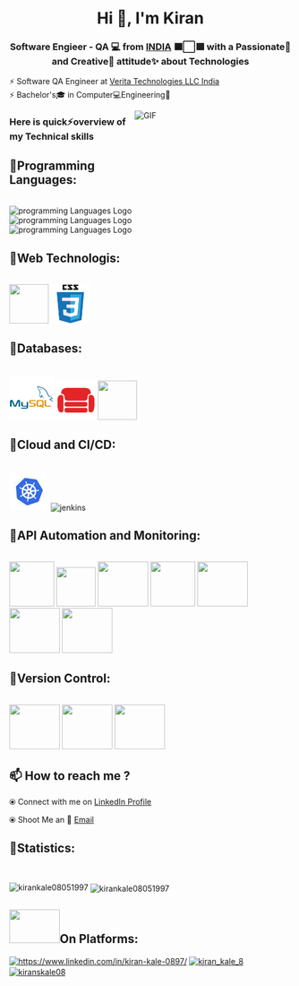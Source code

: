 <h1 align="center">Hi 👋, I'm Kiran</h1>
<h3 align="center"><img 
<h3 align="left">Software Engieer - QA 💻 from <a href="https://en.wikipedia.org/wiki/India">INDIA</a> 🟧⬜🟩 with a Passionate🎯 and Creative🏹 attitude✨ about Technologies</h3>

⚡ Software QA Engineer at <a href="https://www.veritas.com/">Verita Technologies LLC India</a><br> 
⚡ Bachelor's🎓 in Computer💻Engineering👷‍<br>


<img align="right" height="200" width="280" alt="GIF" src="https://camo.githubusercontent.com/b86a9047afd5ab67de4d8d1c1ce6293db7900b997bb10cfdeec7046e7f035fe3/68747470733a2f2f6d69726f2e6d656469756d2e636f6d2f6d61782f313336302f312a495247486d69477361313673746564517649615a66772e676966" data-canonical-src="https://miro.medium.com/max/1360/1*IRGHmiGsa16stedQvIaZfw.gif" style="max-width:100%;">

<h3>Here is quick⚡overview of my Technical skills</h3>
<h2>🔆Programming Languages:</h2>
<p align="left">
    <br>
<img src="https://camo.githubusercontent.com/1630f8163d36c12ba82e9cb502886d0951351aab4c18ac7a042ef871cb05f6ac/68747470733a2f2f63646e2e6a7364656c6976722e6e65742f6e706d2f4070726f6772616d6d696e672d6c616e6775616765732d6c6f676f732f6a61766140302e302e302f6a6176615f323536783235362e706e67" alt="programming Languages Logo" width="80" height="80" style="max-width:100%;">
<img src="https://cdn.jsdelivr.net/npm/@programming-languages-logos/c@0.0.3/c_256x256.png" alt="programming Languages Logo" width="65"         height="65" style="max-width:100%;">
<img src="https://camo.githubusercontent.com/4692cb7a1a0427bedb2ef79de0453c484c54f1d866d2ff94d8382b4aaf8f0f78/68747470733a2f2f63646e2e6a7364656c6976722e6e65742f6e706d2f4070726f6772616d6d696e672d6c616e6775616765732d6c6f676f732f63707040302e302e322f6370705f323536783235362e706e67" alt="programming Languages Logo" width="65" height="65" style="max-width:100%;"></p>
<h2>🔆Web Technologis:</h2><p align="left"><br>
<img src="https://camo.githubusercontent.com/ec80da59f546258247dbbd4d13471b53038d086b333d7f3bfeb8501d72148a70/68747470733a2f2f63646e2e6a7364656c6976722e6e65742f6e706d2f4070726f6772616d6d696e672d6c616e6775616765732d6c6f676f732f68746d6c40302e302e312f68746d6c5f323536783235362e706e67" width="70" height="70" style="max-width:100%;">
<img src="https://raw.githubusercontent.com/devicons/devicon/master/icons/css3/css3-original-wordmark.svg"alt="programming Languages Logo" width="70" height="70" style="max-width:100%;" width="65" height="65" style="max-width:100%;"><br>
<h2>🔆Databases:</h2><p align="left"><br>
<img src="https://raw.githubusercontent.com/devicons/devicon/master/icons/mysql/mysql-original-wordmark.svg" width="80" height="80" style="max-width:100%;" width="150" height="150" style="max-width:100%;">
<img src="https://raw.githubusercontent.com/devicons/devicon/0d6c64dbbf311879f7d563bfc3ccf559f9ed111c/icons/couchdb/couchdb-original.svg" width="70" height="70" style="max-width:100%;" width="150" height="150" style="max-width:100%;">
<img src="https://margaritagomez.github.io/img/sqldeveloper-icon.png" width="70" height="70" style="max-width:100%;" width="150" height="150" style="max-width:100%;"><br>
<h2>🔆Cloud and CI/CD:</h2><p align="left"><br>
<img src="https://raw.githubusercontent.com/Arnab1996/Arnab1996/master/assets/k8s.gif" width="70" height="70" style="max-width:100%;" width="170" height="170" style="max-width:100%;">
<img src="https://www.vectorlogo.zone/logos/jenkins/jenkins-icon.svg" alt="jenkins" width="70" height="70" style="max-width:100%;" width="170" height="170" style="max-width:100%;">
<h2>🔆API Automation and Monitoring:</h2><p align="left"><br>
<img src="https://www.aalpha.net/wp-content/uploads/2020/04/development-of-microservices.png" width="80" height="80" style="max-width:100%;" width="150" height="150" style="max-width:100%;">
<img src="https://www.vectorlogo.zone/logos/getpostman/getpostman-icon.svg" width="70" height="70" style="max-width:100%;" width="150" height="150" style="max-width:100%;">
<img src="https://developers.redhat.com/blog/wp-content/uploads/2018/05/openshift-featured.png"  width="90" height="80" style="max-width:100%;" width="160" height="150" style="max-width:100%;">
<img src="https://miro.medium.com/max/600/1*OfFc2YQJh8c5uBtcL10Gxw.jpeg"  width="80" height="80" style="max-width:100%;" width="150" height="150" style="max-width:100%;">
<img src="https://camunda.com/wp-content/uploads/2020/07/camunda-logo-social-update.jpg"  width="90" height="80" style="max-width:100%;" width="160" height="150" style="max-width:100%;">  
<img src="https://blog.testproject.io/wp-content/uploads/2020/08/TestNG.jpg"  width="90" height="80" style="max-width:100%;" width="160" height="150" style="max-width:100%;">
<img src="https://static.javatpoint.com/tutorial/cucumber/images/cucumber-testing-tutorial.png"  width="90" height="80" style="max-width:100%;" width="160" height="150" style="max-width:100%;"><br>
<h2>🔆Version Control:</h2><p align="left"><br>
<img src="https://www.vectorlogo.zone/logos/git-scm/git-scm-icon.svg" width="90" height="80" style="max-width:100%;" width="160" height="150" style="max-width:100%;">
<img src="https://images-na.ssl-images-amazon.com/images/I/515HfOnovtL.png" width="90" height="80" style="max-width:100%;" width="160" height="150" style="max-width:100%;">
<img src="https://wiredrelations.com/wordpress/wp-content/uploads/2020/04/confluence-1.png" width="90" height="80" style="max-width:100%;" width="160" height="150" style="max-width:100%;">
  
<h2>📫 How to reach me ?</h2>

⦿ Connect with me on <a href="www.linkedin.com/in/kiran-kale-0897">LinkedIn Profile</a>
              
⦿ Shoot Me an 💌 <a href="mailto:kirankale08051997@gmail.com">Email</a>

<h2>🔆Statistics:</h2><p align="left"><br>

<p><img align="left" src="https://github-readme-stats.vercel.app/api/top-langs?username=kirankale08051997&show_icons=true&locale=en&layout=compact" alt="kirankale08051997" /></p>

<p>&nbsp;<img align="center" src="https://github-readme-stats.vercel.app/api?username=kirankale08051997&show_icons=true&locale=en" alt="kirankale08051997" /></p>

<h2 align="left"><img src="https://media.giphy.com/media/JPbB5kTbuUInFfpVQA/giphy.gif" width="90" height="60" style="max-width:100%;">On Platforms:</h2>
<p align="left">
<a href="https://www.linkedin.com/in/kiran-kale-0897" target="blank"><img align="center" src="https://encrypted-tbn0.gstatic.com/images?q=tbn:ANd9GcR__ZG9OfMLIpjmA2NZXaIdrFvcvoHdAUIrGA&usqp=CAU" alt="https://www.linkedin.com/in/kiran-kale-0897/" height="30" width="40" /></a>
<a href="https://www.instagram.com/kiran_kale_8/" target="blank"><img align="center" src="https://upload.wikimedia.org/wikipedia/commons/thumb/e/e7/Instagram_logo_2016.svg/1200px-Instagram_logo_2016.svg.png" alt="kiran_kale_8" height="30" width="40" /></a>
<a href="https://www.hackerrank.com/kiranskale08" target="blank"><img align="center" src="https://pathrise-website-guide-wp.s3.us-west-1.amazonaws.com/guides/wp-content/uploads/2019/05/22174532/hackerrank-logo.jpg" alt="kiranskale08" height="30" width="40" /></a>
</p>


